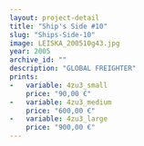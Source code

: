 ```yaml
---
layout: project-detail
title: "Ship's Side #10"
slug: "Ships-Side-10"
image: LEISKA_200510g43.jpg
year: 2005
archive_id: ""
description: "GLOBAL FREIGHTER"
prints: 
-   variable: 4zu3_small
    price: "90,00 €"
-   variable: 4zu3_medium
    price: "600,00 €"
-   variable: 4zu3_large
    price: "900,00 €"
---
```

